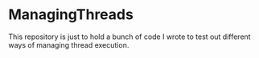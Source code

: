 # ManagingThreads
This repository is just to hold a bunch of code I wrote to test out different ways of managing thread execution.
